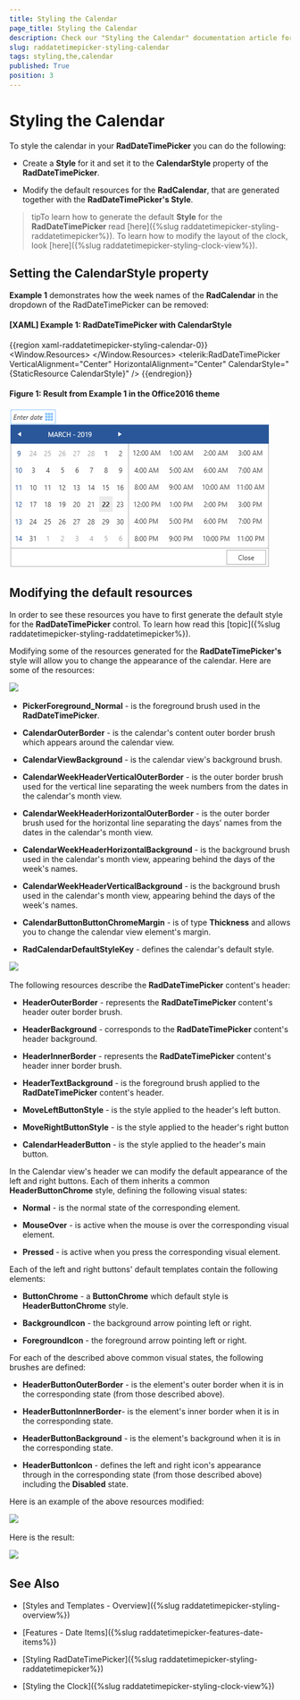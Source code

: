 ```yaml
---
title: Styling the Calendar
page_title: Styling the Calendar
description: Check our "Styling the Calendar" documentation article for the RadDateTimePicker WPF control.
slug: raddatetimepicker-styling-calendar
tags: styling,the,calendar
published: True
position: 3
---
```


# Styling the Calendar

To style the calendar in your __RadDateTimePicker__ you can do the following:

* Create a __Style__ for it and set it to the __CalendarStyle__ property of the __RadDateTimePicker__.

* Modify the default resources for the __RadCalendar__, that are generated together with the __RadDateTimePicker's Style__.

>tipTo learn how to generate the default __Style__ for the __RadDateTimePicker__ read [here]({%slug raddatetimepicker-styling-raddatetimepicker%}). To learn how to modify the layout of the clock, look [here]({%slug raddatetimepicker-styling-clock-view%}).

## Setting the CalendarStyle property

__Example 1__ demonstrates how the week names of the __RadCalendar__ in the dropdown of the RadDateTimePicker can be removed:

#### __[XAML] Example 1: RadDateTimePicker with CalendarStyle__

{{region xaml-raddatetimepicker-styling-calendar-0}}
	<Window.Resources>
        <!-- If you are using the Xaml binaries, you do not have to set the BasedOn attribute-->
        <Style x:Key="CalendarStyle" TargetType="telerik:RadCalendar" BasedOn="{StaticResource RadCalendarStyle}">
            <Setter Property="AreWeekNamesVisible" Value="False" />
        </Style>
    </Window.Resources>
    <Grid>
        <telerik:RadDateTimePicker VerticalAlignment="Center" HorizontalAlignment="Center" CalendarStyle="{StaticResource CalendarStyle}" />
    </Grid>
{{endregion}}

#### __Figure 1: Result from Example 1 in the Office2016 theme__
![RadCalendar with week names removed](images/DateTimePicker_StylingTheCalendar.png)

## Modifying the default resources

In order to see these resources you have to first generate the default style for the __RadDateTimePicker__ control. To learn how read this [topic]({%slug raddatetimepicker-styling-raddatetimepicker%}).

Modifying some of the resources generated for the __RadDateTimePicker's__ style will allow you to change the appearance of the calendar. Here are some of the resources:

![](images/dateTimePicker_styling_styling_the_calendar_010.png)

* __PickerForeground_Normal__ - is the foreground brush used in the __RadDateTimePicker__.

* __CalendarOuterBorder__ - is the calendar's content outer border brush which appears around the calendar view.

* __CalendarViewBackground__ - is the calendar view's background brush.

* __CalendarWeekHeaderVerticalOuterBorder__ - is the outer border brush used for the vertical line separating the week numbers from the dates in the calendar's month view.

* __CalendarWeekHeaderHorizontalOuterBorder__ - is the outer border brush used for the horizontal line separating the days' names from the dates in the calendar's month view.

* __CalendarWeekHeaderHorizontalBackground__ - is the background brush used in the calendar's month view, appearing behind the days of the week's names.

* __CalendarWeekHeaderVerticalBackground__ - is the background brush used in the calendar's month view, appearing behind the days of the week's names.

* __CalendarButtonButtonChromeMargin__ - is of type __Thickness__ and allows you to change the calendar view element's margin.

* __RadCalendarDefaultStyleKey__ - defines the calendar's default style.

![](images/dateTimePicker_styling_styling_the_calendar_011.png)

The following resources describe the __RadDateTimePicker__ content's header:

* __HeaderOuterBorder__ - represents the __RadDateTimePicker__ content's header outer border brush.

* __HeaderBackground__ - corresponds to the __RadDateTimePicker__ content's header background.

* __HeaderInnerBorder__ - represents the __RadDateTimePicker__ content's header inner border brush.

* __HeaderTextBackground__ - is the foreground brush applied to the __RadDateTimePicker__ content's header.

* __MoveLeftButtonStyle__ - is the style applied to the header's left button.

* __MoveRightButtonStyle__ - is the style applied to the header's right button

* __CalendarHeaderButton__ - is the style applied to the header's main button.

In the Calendar view's header we can modify the default appearance of the left and right buttons. Each of them inherits a common __HeaderButtonChrome__ style, defining the following visual states:

* __Normal__ - is the normal state of the corresponding element.

* __MouseOver__ - is active when the mouse is over the corresponding visual element.

* __Pressed__ - is active when you press the corresponding visual element.

Each of the left and right buttons' default templates contain the following elements:

* __ButtonChrome__ - a __ButtonChrome__ which default style is __HeaderButtonChrome__ style.

* __BackgroundIcon__ - the background arrow pointing left or right.

* __ForegroundIcon__ - the foreground arrow pointing left or right.

For each of the described above common visual states, the following brushes are defined:

* __HeaderButtonOuterBorder__ - is the element's outer border when it is in the corresponding state (from those described above).

* __HeaderButtonInnerBorder__- is the element's inner border when it is in the corresponding state.

* __HeaderButtonBackground__ - is the element's background when it is in the corresponding state.

* __HeaderButtonIcon__ - defines the left and right icon's appearance through in the corresponding state (from those described above) including the __Disabled__ state.

Here is an example of the above resources modified:

![](images/dateTimePicker_styling_styling_the_calendar_020.png)

Here is the result:

![](images/dateTimePicker_styling_styling_the_calendar_030.png)

## See Also

 * [Styles and Templates - Overview]({%slug raddatetimepicker-styling-overview%})

 * [Features - Date Items]({%slug raddatetimepicker-features-date-items%})

 * [Styling RadDateTimePicker]({%slug raddatetimepicker-styling-raddatetimepicker%})

 * [Styling the Clock]({%slug raddatetimepicker-styling-clock-view%})
